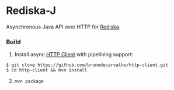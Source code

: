 # Rediska-J

Asynchronous Java API over HTTP for [Rediska][1].

### Build

1. Install async [HTTP Client][2] with pipelining support:
```
$ git clone https://github.com/brunodecarvalho/http-client.git
$ cd http-client && mvn install
```

2. `mvn package`

[1]: https://bitbucket.org/arkadi/rediska
[2]: https://github.com/brunodecarvalho/http-client
